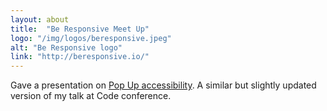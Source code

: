 ```yaml
---
layout: about
title:  "Be Responsive Meet Up"
logo: "/img/logos/beresponsive.jpeg"
alt: "Be Responsive logo"
link: "http://beresponsive.io/"
---
```


Gave a presentation on [Pop Up accessibility](/presentations/#a11y-popup). A similar but slightly updated version of my talk at Code conference.
